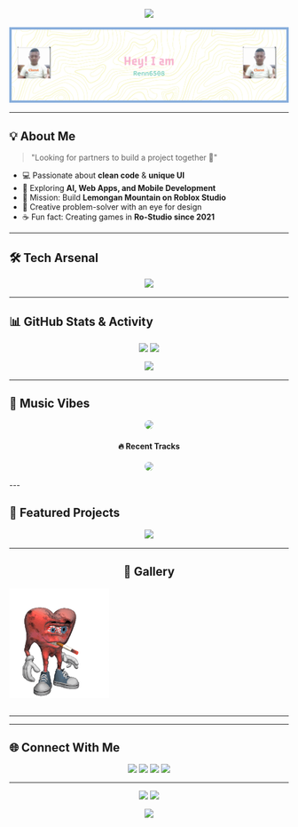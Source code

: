 <!-- 🌟 Header Animasi -->
<p align="center">
  <img src="https://readme-typing-svg.herokuapp.com?font=Fira+Code&weight=600&size=28&duration=4000&pause=1000&color=F7B93E&center=true&vCenter=true&width=900&lines=Hi+There!+👋;I'm+Renn6508;Front+End+Developer+⚡;UI%2FUX+Enthusiast+🎨;Always+learning+new+things+🚀">
</p>

<p align="center">
  <img src="github-header-banner.png" />
</p>

---

## 💡 About Me
> "Looking for partners to build a project together 👀"

- 💻 Passionate about **clean code** & **unique UI**  
- 🚀 Exploring **AI, Web Apps, and Mobile Development**  
- 🎯 Mission: Build **Lemongan Mountain on Roblox Studio**  
- 🎨 Creative problem-solver with an eye for design  
- ☕ Fun fact: Creating games in **Ro-Studio since 2021**  

---

## 🛠 Tech Arsenal
<p align="center">
  <img src="https://skillicons.dev/icons?i=html,css,js,python,php,github,vscode,figma,react,tailwind" />
</p>

---

## 📊 GitHub Stats & Activity
<p align="center">
  <img src="https://github-readme-stats.vercel.app/api?username=Renn6508&show_icons=true&theme=radical&count_private=true&hide_border=true&border_radius=20" height="165" />
  <img src="https://github-readme-streak-stats.herokuapp.com/?user=Renn6508&theme=radical&hide_border=true&border_radius=20" height="165" />
</p>

<p align="center">
  <img src="https://github-readme-activity-graph.vercel.app/graph?username=Renn6508&theme=react-dark&hide_border=true&bg_color=0D1117&color=F7B93E&line=FF0080&point=FFFFFF" />
</p>

---

## 🎵 Music Vibes
<p align="center">
  <img src="https://spotify-github-profile.kittinanx.com/api/view?uid=31p5mkx2xtggun5akrplexqxz5ey&cover_image=true&theme=default&show_offline=false&background_color=121212&interchange=false&bar_color=b14e4e&bar_color_cover=true" width="350" style="border-radius: 20px;" />
</p>

<h4 align="center">🔥 Recent Tracks</h4>
<p align="center">
  <img src="https://spotify-recently-played-readme.vercel.app/api?user=31p5mkx2xtggun5akrplexqxz5ey&count=10" width="399" style="border-radius: 12px;" />
</p>
---

## 🚀 Featured Projects
<p align="center">
  <a href="https://github.com/Renn6508/html_catalog"><img src="https://github-readme-stats.vercel.app/api/pin/?username=Renn6508&repo=html_catalog&theme=radical&border_radius=15&hide_border=true"></a>
</p>

---

<h2 align="center">📸 Gallery</h2>

<table align="center">
<img src="26ed4c7a-aad4-405a-ade0-01a732f0181e.gif" width="180" alt="Gallery 6"/>
</table>

---

---

## 🌐 Connect With Me
<p align="center">
  <a href="mailto:wilhelmina6508@gmail.com"><img src="https://img.shields.io/badge/-Gmail-D14836?logo=gmail&style=for-the-badge&logoColor=white" /></a>
  <a href="https://instagram.com/mayrenn58_"><img src="https://img.shields.io/badge/-Instagram-E4405F?logo=instagram&style=for-the-badge&logoColor=white" /></a>
  <a href="https://github.com/Renn6508"><img src="https://img.shields.io/badge/-Github-181f48?logo=github&style=for-the-badge&logoColor=white" /></a>
  <a href="https://learn.microsoft.com/en-us/users/wilhelminalorenziawijaya-4296/"><img src="https://img.shields.io/badge/-Microsoft-0078D4?logo=microsoft&style=for-the-badge&logoColor=white" /></a>
</p>

---

<p align="center">
  <img src="https://komarev.com/ghpvc/?username=Renn6508&label=Profile+Views&color=blueviolet&style=for-the-badge" />
  <img src="https://img.shields.io/github/followers/Renn6508?label=Followers&style=for-the-badge&color=ff69b4" />
</p>

<p align="center">
  <img src="https://capsule-render.vercel.app/api?type=waving&color=0:FF0080,100:FFB800&height=120&section=footer"/>
</p>
